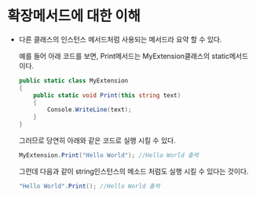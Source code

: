 # 확장메서드에 대한 이해

* 다른 클래스의 인스턴스 메서드처럼 사용되는 메서드라 요약 할 수 있다.

  예를 들어 아래 코드를 보면, Print메서드는 MyExtension클래스의 static메서드 이다.

  ```c#
  public static class MyExtension
  {
      public static void Print(this string text)
      {
          Console.WriteLine(text);
      }
  }
  ```

  그러므로 당연히 아래와 같은 코드로 실행 시킬 수 있다.

  ```c#
  MyExtension.Print("Hello World"); //Hello World 출력
  ```

  그런데 다음과 같이 string인스턴스의 메소드 처럼도 실행 시킬 수 있다는 것이다.

  ```c#
  "Hello World".Print(); //Hello World 출력
  ```

  